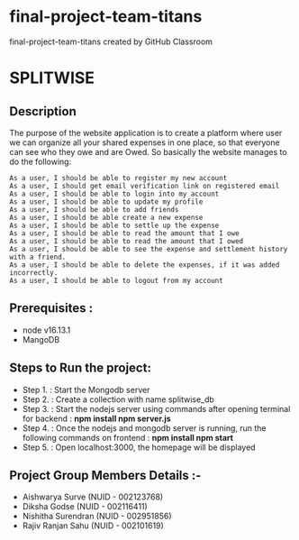 # final-project-team-titans
final-project-team-titans created by GitHub Classroom

# SPLITWISE

## Description
The purpose of the website application is to create a platform where user we can organize all your shared expenses in one place, so that everyone can see who they owe and are Owed. So basically the website manages to do the following:

    As a user, I should be able to register my new account
    As a user, I should get email verification link on registered email
    As a user, I should be able to login into my account
    As a user, I should be able to update my profile
    As a user, I should be able to add friends
    As a user, I should be able create a new expense
    As a user, I should be able to settle up the expense
    As a user, I should be able to read the amount that I owe
    As a user, I should be able to read the amount that I owed
    As a user, I should be able to see the expense and settlement history with a friend.
    As a user, I should be able to delete the expenses, if it was added incorrectly.
    As a user, I should be able to logout from my account
    
## Prerequisites :
- node v16.13.1
- MangoDB

## Steps to Run the project:
- Step 1. : Start the Mongodb server
- Step 2. : Create a collection with name splitwise_db
- Step 3. : Start the nodejs server using commands after opening terminal for backend : **npm install npm server.js**
- Step 4. : Once the nodejs and mongodb server is running, run the following commands on frontend : **npm install npm start**
- Step 5. : Open localhost:3000, the homepage will be displayed

## Project Group Members Details :-
- Aishwarya Surve (NUID - 002123768)
- Diksha Godse (NUID - 002116411)
- Nishitha Surendran (NUID - 002951856)
- Rajiv Ranjan Sahu (NUID - 002101619)
